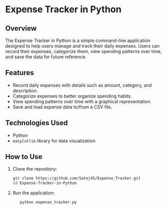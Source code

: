 # Expense Tracker in Python

## Overview
The Expense Tracker in Python is a simple command-line application designed to help users manage and track their daily expenses. Users can record their expenses, categorize them, view spending patterns over time, and save the data for future reference.

## Features
- Record daily expenses with details such as amount, category, and description.
- Categorize expenses to better organize spending habits.
- View spending patterns over time with a graphical representation.
- Save and load expense data to/from a CSV file.

## Technologies Used
- Python
- `matplotlib` library for data visualization

## How to Use
1. Clone the repository:
   ```bash
   git clone https://github.com/Satej45/Expense_Tracker.git
   cd Expense-Tracker-in-Python

2. Run the application:
   ```bash
      python expense_tracker.py

